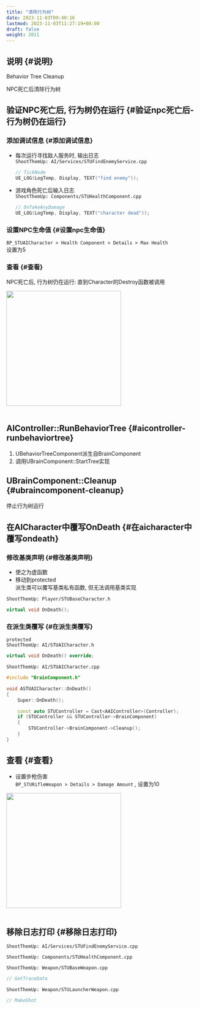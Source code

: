 ```yaml
---
title: "清除行为树"
date: 2023-11-03T09:40:16
lastmod: 2023-11-03T11:27:19+08:00
draft: false
weight: 2011
---
```


## 说明 {#说明}

Behavior Tree Cleanup <br/>

NPC死亡后清除行为树 <br/>


## 验证NPC死亡后, 行为树仍在运行 {#验证npc死亡后-行为树仍在运行}


### 添加调试信息 {#添加调试信息}

-   每次运行寻找敌人服务时, 输出日志 <br/>
    `ShootThemUp: AI/Services/STUFindEnemyService.cpp` <br/>
    ```cpp
    // TickNode
    UE_LOG(LogTemp, Display, TEXT("find enemy"));
    ```
-   游戏角色死亡后输入日志 <br/>
    `ShootThemUp: Components/STUHealthComponent.cpp` <br/>
    ```cpp
    // OnTakeAnyDamage
    UE_LOG(LogTemp, Display, TEXT("character dead"));
    ```


### 设置NPC生命值 {#设置npc生命值}

`BP_STUAICharacter > Health Component > Details > Max Health` <br/>
设置为5 <br/>


### 查看 {#查看}

NPC死亡后, 行为树仍在运行: 直到Character的Destroy函数被调用 <br/>

<img src="/pic/非玩家游戏角色行为/清除行为树/loop.png" width="300" /> <br/> <br/>


## AIController::RunBehaviorTree {#aicontroller-runbehaviortree}

1.  UBehaviorTreeComponent派生自BrainComponent <br/>
2.  调用UBrainComponent::StartTree实现 <br/>


## UBrainComponent::Cleanup {#ubraincomponent-cleanup}

停止行为树运行 <br/>


## 在AICharacter中覆写OnDeath {#在aicharacter中覆写ondeath}


### 修改基类声明 {#修改基类声明}

-   使之为虚函数 <br/>
-   移动到protected <br/>
    派生类可以覆写基类私有函数, 但无法调用基类实现 <br/>

`ShootThemUp: Player/STUBaseCharacter.h` <br/>

```cpp
virtual void OnDeath();
```


### 在派生类覆写 {#在派生类覆写}

`protected` <br/>
`ShootThemUp: AI/STUAICharacter.h` <br/>

```cpp
virtual void OnDeath() override;
```

`ShootThemUp: AI/STUAICharacter.cpp` <br/>

```cpp
#include "BrainComponent.h"

void ASTUAICharacter::OnDeath()
{
    Super::OnDeath();

    const auto STUController = Cast<AAIController>(Controller);
    if (STUController && STUController->BrainComponent)
    {
        STUController->BrainComponent->Cleanup();
    }
}
```


## 查看 {#查看}

-   设置步枪伤害 <br/>
    `BP_STURifleWeapon > Details > Damage Amount` , 设置为10 <br/>

<img src="/pic/非玩家游戏角色行为/清除行为树/cleanup.png" width="300" /> <br/>   <br/>


## 移除日志打印 {#移除日志打印}

`ShootThemUp: AI/Services/STUFindEnemyService.cpp` <br/>

`ShootThemUp: Components/STUHealthComponent.cpp` <br/>

`ShootThemUp: Weapon/STUBaseWeapon.cpp` <br/>

```cpp
// GetTraceData
```

`ShootThemUp: Weapon/STULauncherWeapon.cpp` <br/>

```cpp
// MakeShot
```

